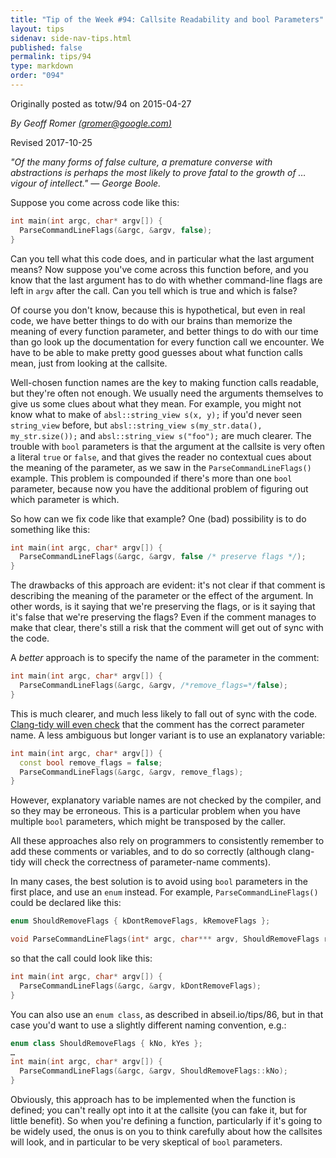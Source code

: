 ```yaml
---
title: "Tip of the Week #94: Callsite Readability and bool Parameters"
layout: tips
sidenav: side-nav-tips.html
published: false
permalink: tips/94
type: markdown
order: "094"
---
```


Originally posted as totw/94 on 2015-04-27

*By Geoff Romer [(gromer@google.com)](mailto:gromer@google.com)*

Revised 2017-10-25

*"Of the many forms of false culture, a premature converse with abstractions is
perhaps the most likely to prove fatal to the growth of &hellip; vigour of
intellect." &mdash; George Boole.*

Suppose you come across code like this:

```c++
int main(int argc, char* argv[]) {
  ParseCommandLineFlags(&argc, &argv, false);
}
```

Can you tell what this code does, and in particular what the last argument
means? Now suppose you've come across this function before, and you know that
the last argument has to do with whether command-line flags are left in `argv`
after the call. Can you tell which is true and which is false?

Of course you don't know, because this is hypothetical, but even in real code,
we have better things to do with our brains than memorize the meaning of every
function parameter, and better things to do with our time than go look up the
documentation for every function call we encounter. We have to be able to make
pretty good guesses about what function calls mean, just from looking at the
callsite.

Well-chosen function names are the key to making function calls readable, but
they're often not enough. We usually need the arguments themselves to give us
some clues about what they mean. For example, you might not know what to make of
`absl::string_view s(x, y);` if you'd never seen `string_view` before, but
`absl::string_view s(my_str.data(), my_str.size());` and `absl::string_view
s("foo");` are much clearer. The trouble with `bool` parameters is that the
argument at the callsite is very often a literal `true` or `false`, and that
gives the reader no contextual cues about the meaning of the parameter, as we
saw in the `ParseCommandLineFlags()` example. This problem is compounded if
there's more than one `bool` parameter, because now you have the additional
problem of figuring out which parameter is which.

So how can we fix code like that example? One (bad) possibility is to do
something like this:

```c++ 
int main(int argc, char* argv[]) {
  ParseCommandLineFlags(&argc, &argv, false /* preserve flags */);
}
```

The drawbacks of this approach are evident: it's not clear if that comment is
describing the meaning of the parameter or the effect of the argument. In other
words, is it saying that we're preserving the flags, or is it saying that it's
false that we're preserving the flags? Even if the comment manages to make that
clear, there's still a risk that the comment will get out of sync with the code.

A *better* approach is to specify the name of the parameter in the comment:

```c++
int main(int argc, char* argv[]) {
  ParseCommandLineFlags(&argc, &argv, /*remove_flags=*/false);
}
```

This is much clearer, and much less likely to fall out of sync with the code.
[Clang-tidy will even
check](https://clang.llvm.org/extra/clang-tidy/checks/misc-argument-comment.html)
that the comment has the correct parameter name. A less ambiguous but longer
variant is to use an explanatory variable:

```c++
int main(int argc, char* argv[]) {
  const bool remove_flags = false;
  ParseCommandLineFlags(&argc, &argv, remove_flags);
}
```

However, explanatory variable names are not checked by the compiler, and so they
may be erroneous. This is a particular problem when you have multiple `bool`
parameters, which might be transposed by the caller.

All these approaches also rely on programmers to consistently remember to add
these comments or variables, and to do so correctly (although clang-tidy will
check the correctness of parameter-name comments).

In many cases, the best solution is to avoid using `bool` parameters in the
first place, and use an `enum` instead. For example, `ParseCommandLineFlags()`
could be declared like this:

```c++
enum ShouldRemoveFlags { kDontRemoveFlags, kRemoveFlags };

void ParseCommandLineFlags(int* argc, char*** argv, ShouldRemoveFlags remove_flags);
```

so that the call could look like this:

```c++
int main(int argc, char* argv[]) {
  ParseCommandLineFlags(&argc, &argv, kDontRemoveFlags);
}
```

You can also use an `enum class`, as described in abseil.io/tips/86, but
in that case you'd want to use a slightly different naming convention, e.g.:

```c++
enum class ShouldRemoveFlags { kNo, kYes };
…
int main(int argc, char* argv[]) {
  ParseCommandLineFlags(&argc, &argv, ShouldRemoveFlags::kNo);
}
```

Obviously, this approach has to be implemented when the function is defined; you
can't really opt into it at the callsite (you can fake it, but for little
benefit). So when you're defining a function, particularly if it's going to be
widely used, the onus is on you to think carefully about how the callsites will
look, and in particular to be very skeptical of `bool` parameters.

